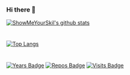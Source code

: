 ### Hi there 👋

[![ShowMeYourSkil's github stats](https://github-readme-stats.vercel.app/api?username=ShowMeYourSkil&theme=vue-dark&show_icons=true)](https://github.com/ShowMeYourSkil/ShowMeYourSkil)
#
[![Top Langs](https://github-readme-stats.vercel.app/api/top-langs/?username=ShowMeYourSkil)](https://github.com/ShowMeYourSkil/ShowMeYourSkil)
#
[![Years Badge](https://badges.pufler.dev/years/ShowMeYourSkil)](https://github.com/ShowMeYourSkil)
 [![Repos Badge](https://badges.pufler.dev/repos/ShowMeYourSkil)](https://github.com/ShowMeYourSkil?tab=repositories)
 [![Visits Badge](https://badges.pufler.dev/visits/ShowMeYourSkil/ShowMeYourSkil)](https://github.com/ShowMeYourSkil?tab=repositories)
 
<!--
**ShowMeYourSkil/ShowMeYourSkil** is a ✨ _special_ ✨ repository because its `README.md` (this file) appears on your GitHub profile.

Here are some ideas to get you started:

- 🔭 I’m currently working on ...
- 🌱 I’m currently learning ...
- 👯 I’m looking to collaborate on ...
- 🤔 I’m looking for help with ...
- 💬 Ask me about ...
- 📫 How to reach me: ...
- 😄 Pronouns: ...
- ⚡ Fun fact: ...
-->
